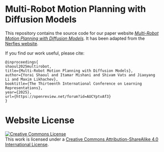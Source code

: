 #  Multi-Robot Motion Planning with Diffusion Models

This repository contains the source code for our paper website [_Multi-Robot Motion Planning with Diffusion Models_](https://multi-robot-diffusion.github.io/).
It has been adapted from the [Nerfies website](https://nerfies.github.io).

If you find our work useful, please cite:
```
@inproceedings{
shaoul2025multirobot,
title={Multi-Robot Motion Planning with Diffusion Models},
author={Yorai Shaoul and Itamar Mishani and Shivam Vats and Jiaoyang Li and Maxim Likhachev},
booktitle={The Thirteenth International Conference on Learning Representations},
year={2025},
url={https://openreview.net/forum?id=AUCYptvAf3}
}
```

# Website License
<a rel="license" href="http://creativecommons.org/licenses/by-sa/4.0/"><img alt="Creative Commons License" style="border-width:0" src="https://i.creativecommons.org/l/by-sa/4.0/88x31.png" /></a><br />This work is licensed under a <a rel="license" href="http://creativecommons.org/licenses/by-sa/4.0/">Creative Commons Attribution-ShareAlike 4.0 International License</a>.
